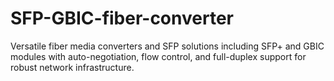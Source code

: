 # SFP-GBIC-fiber-converter
Versatile fiber media converters and SFP solutions including SFP+ and GBIC modules with auto-negotiation, flow control, and full-duplex support for robust network infrastructure.

